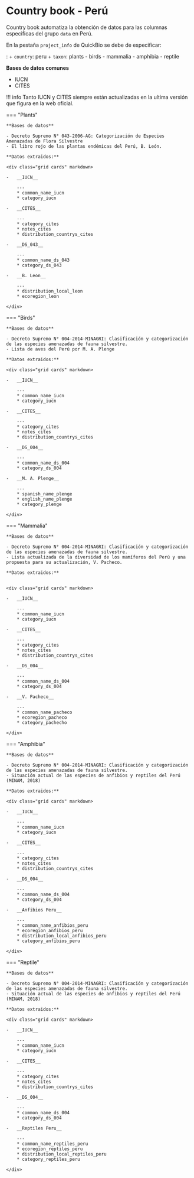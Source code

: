 # **Country book - Perú**

Country book automatiza la obtención de datos para las columnas especificas del grupo `data` en Perú.

En la pestaña `project_info` de QuickBio se debe de especificar:

:   + `country`: peru
    + `taxon`: plants - birds - mammalia - amphibia - reptile

**Bases de datos comunes**

- IUCN 
- CITES

!!! info
    Tanto IUCN y CITES siempre están actualizadas en la ultima versión que figura en la web oficial.




=== "Plants"

    **Bases de datos**

    - Decreto Supremo N° 043-2006-AG: Categorización de Especies Amenazadas de Flora Silvestre
    - El libro rojo de las plantas endémicas del Perú, B. León.

    **Datos extraidos:**

    <div class="grid cards" markdown>

    -   __IUCN__

        ---
        * common_name_iucn
        * category_iucn
    
    -   __CITES__

        ---
        * category_cites
        * notes_cites
        * distribution_countrys_cites
    
    -   __DS_043__

        ---
        * common_name_ds_043
        * category_ds_043

    -   __B. Leon__

        ---
        * distribution_local_leon
        * ecoregion_leon

    </div>






=== "Birds"

    **Bases de datos**

    - Decreto Supremo N° 004-2014-MINAGRI: Clasificación y categorización de las especies amenazadas de fauna silvestre.
    - Lista de aves del Perú por M. A. Plenge

    **Datos extraidos:**

    <div class="grid cards" markdown>

    -   __IUCN__

        ---
        * common_name_iucn
        * category_iucn
    
    -   __CITES__

        ---
        * category_cites
        * notes_cites
        * distribution_countrys_cites
    
    -   __DS_004__

        ---
        * common_name_ds_004
        * category_ds_004

    -   __M. A. Plenge__

        ---
        * spanish_name_plenge
        * english_name_plenge
        * category_plenge

    </div>




=== "Mammalia"

    **Bases de datos**

    - Decreto Supremo N° 004-2014-MINAGRI: Clasificación y categorización de las especies amenazadas de fauna silvestre.
    - Lista actualizada de la diversidad de los mamíferos del Perú y una propuesta para su actualización, V. Pacheco.

    **Datos extraidos:**


    <div class="grid cards" markdown>

    -   __IUCN__

        ---
        * common_name_iucn
        * category_iucn
    
    -   __CITES__

        ---
        * category_cites
        * notes_cites
        * distribution_countrys_cites
    
    -   __DS_004__

        ---
        * common_name_ds_004
        * category_ds_004

    -   __V. Pacheco__

        ---
        * common_name_pacheco
        * ecoregion_pacheco
        * category_pachecho

    </div>



=== "Amphibia"

    **Bases de datos**

    - Decreto Supremo N° 004-2014-MINAGRI: Clasificación y categorización de las especies amenazadas de fauna silvestre.
    - Situación actual de las especies de anfibios y reptiles del Perú (MINAM, 2018)

    **Datos extraidos:**

    <div class="grid cards" markdown>

    -   __IUCN__

        ---
        * common_name_iucn
        * category_iucn
    
    -   __CITES__

        ---
        * category_cites
        * notes_cites
        * distribution_countrys_cites
    
    -   __DS_004__

        ---
        * common_name_ds_004
        * category_ds_004

    -   __Anfibios Peru__

        ---
        * common_name_anfibios_peru
        * ecoregion_anfibios_peru
        * distribution_local_anfibios_peru
        * category_anfibios_peru

    </div>


=== "Reptile"

    **Bases de datos**

    - Decreto Supremo N° 004-2014-MINAGRI: Clasificación y categorización de las especies amenazadas de fauna silvestre.
    - Situación actual de las especies de anfibios y reptiles del Perú (MINAM, 2018)

    **Datos extraidos:**

    <div class="grid cards" markdown>

    -   __IUCN__

        ---
        * common_name_iucn
        * category_iucn
    
    -   __CITES__

        ---
        * category_cites
        * notes_cites
        * distribution_countrys_cites
    
    -   __DS_004__

        ---
        * common_name_ds_004
        * category_ds_004

    -   __Reptiles Peru__

        ---
        * common_name_reptiles_peru
        * ecoregion_reptiles_peru
        * distribution_local_reptiles_peru
        * category_reptiles_peru

    </div>


